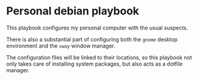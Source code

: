 # Personal debian playbook

This playbook configures my personal computer with the usual suspects.

There is also a substantial part of configuring both the `gnome` desktop
environment and the `sway` window manager.

The configuration files will be linked to their locations, so this playbook not
only takes care of installing system packages, but also acts as a dotfile
manager.
